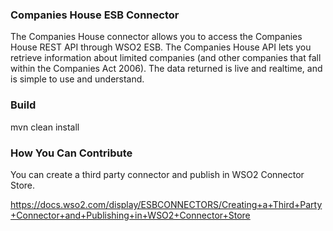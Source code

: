 ### Companies House ESB Connector

The Companies House connector allows you to access the Companies House REST API through WSO2 ESB.
The Companies House API lets you retrieve information about limited companies (and other companies
that fall within the Companies Act 2006). The data returned is live and real­time, and is simple
to use and understand.

### Build

mvn clean install

### How You Can Contribute
You can create a third party connector and publish in WSO2 Connector Store.

https://docs.wso2.com/display/ESBCONNECTORS/Creating+a+Third+Party+Connector+and+Publishing+in+WSO2+Connector+Store
